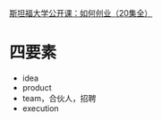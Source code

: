 [斯坦福大学公开课：如何创业（20集全）](https://www.bilibili.com/video/av6612058?from=search&seid=8075375211889461236)

# 四要素
- idea
- product
- team，合伙人，招聘
- execution